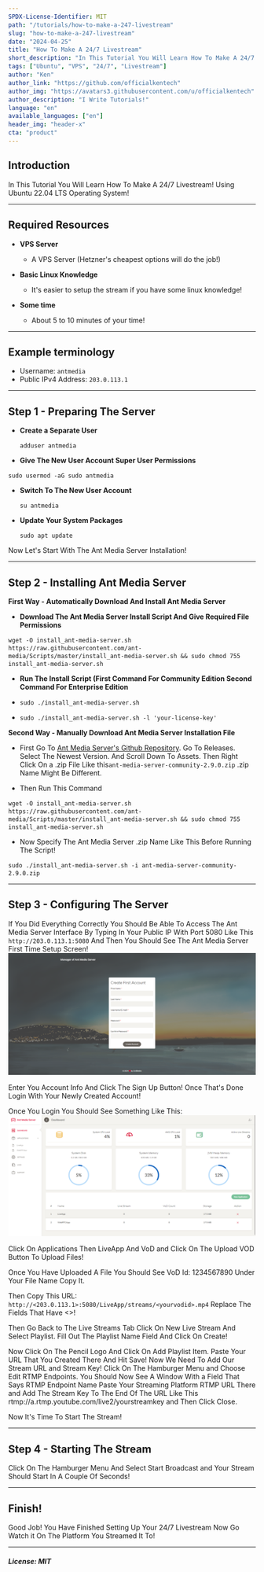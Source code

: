 ```yaml
---
SPDX-License-Identifier: MIT
path: "/tutorials/how-to-make-a-247-livestream"
slug: "how-to-make-a-247-livestream"
date: "2024-04-25"
title: "How To Make A 24/7 Livestream"
short_description: "In This Tutorial You Will Learn How To Make A 24/7 Livestream! Using Ubuntu 22.04 LTS Operating System!"
tags: ["Ubuntu", "VPS", "24/7", "Livestream"]
author: "Ken"
author_link: "https://github.com/officialkentech"
author_img: "https://avatars3.githubusercontent.com/u/officialkentech"
author_description: "I Write Tutorials!"
language: "en"
available_languages: ["en"]
header_img: "header-x"
cta: "product"
---
```


## Introduction
In This Tutorial You Will Learn How To Make A 24/7 Livestream! Using Ubuntu 22.04 LTS Operating System!

----------------------------------
## Required Resources

* **VPS Server**
  
  * A VPS Server (Hetzner's cheapest options will do the job!)

* **Basic Linux Knowledge**
  
  * It's easier to setup the stream if you have some linux knowledge!

* **Some time**
  
  * About 5 to 10 minutes of your time!
  
----------------------------------  
## Example terminology
* Username: `antmedia`
* Public IPv4 Address: `203.0.113.1`
----------------------------------
  
## Step 1 - Preparing The Server
* **Create a Separate User**
  ```.
  adduser antmedia
  ```
  
 * **Give The New User Account Super User Permissions**
  ```.
  sudo usermod -aG sudo antmedia
  ```
   
* **Switch To The New User Account**
  ```.
  su antmedia
  ```
* **Update Your System Packages**
  
  ```.
  sudo apt update
  ```
Now Let's Start With The Ant Media Server Installation!

----------------------------------

## Step 2 - Installing Ant Media Server

**First Way - Automatically Download And Install Ant Media Server**

* **Download The Ant Media Server Install Script And Give Required File Permissions**
 ```
 wget -O install_ant-media-server.sh https://raw.githubusercontent.com/ant-media/Scripts/master/install_ant-media-server.sh && sudo chmod 755 install_ant-media-server.sh
 ```

* **Run The Install Script (First Command For Community Edition Second Command For Enterprise Edition**
 * ```.
   sudo ./install_ant-media-server.sh
   ```
  
 * ```.
   sudo ./install_ant-media-server.sh -l 'your-license-key'
   ```

**Second Way - Manually Download Ant Media Server Installation File** 
 * First Go To [Ant Media Server's Github Repository](https://github.com/ant-media/Ant-Media-Server).
 Go To Releases. Select The Newest Version. And Scroll Down To Assets. Then Right Click On a .zip File Like this`ant-media-server-community-2.9.0.zip` .zip Name Might Be Different.

 * Then Run This Command
 ```.
 wget -O install_ant-media-server.sh https://raw.githubusercontent.com/ant-media/Scripts/master/install_ant-media-server.sh && sudo chmod 755 install_ant-media-server.sh
 ```
 
 * Now Specify The Ant Media Server .zip Name Like This Before Running The Script!
 ```.
 sudo ./install_ant-media-server.sh -i ant-media-server-community-2.9.0.zip
 ```
----------------------------------

## Step 3 - Configuring The Server

If You Did Everything Correctly You Should Be Able To Access The Ant Media Server Interface By Typing In Your Public IP With Port 5080 Like This `http://203.0.113.1:5080` And Then You Should See The Ant Media Server First Time Setup Screen!
![Ant Media First Time Setup Screen!](images/antmediafirsttimesetup.png)

Enter You Account Info And Click The Sign Up Button! Once That's Done Login With Your Newly Created Account!

Once You Login You Should See Something Like This:
![Ant Media First Home Page!](images/antmediahomepage.png)

Click On Applications Then LiveApp And VoD and Click On The Upload VOD Button To Upload Files!

Once You Have Uploaded A File You Should See VoD Id: 1234567890 Under Your File Name Copy It.

Then Copy This URL: `http://<203.0.113.1>:5080/LiveApp/streams/<yourvodid>.mp4` Replace The Fields That Have <>!

Then Go Back to The Live Streams Tab Click On New Live Stream And Select Playlist. Fill Out The Playlist Name Field And Click On Create!

Now Click On The Pencil Logo And Click On Add Playlist Item. Paste Your URL That You Created There And Hit Save! Now We Need To Add Our Stream URL and Stream Key! Click On The Hamburger Menu and Choose Edit RTMP Endpoints.
You Should Now See A Window With a Field That Says RTMP Endpoint Name Paste Your Streaming Platform RTMP URL There and Add The Stream Key To The End Of The URL Like This rtmp://a.rtmp.youtube.com/live2/yourstreamkey and Then Click Close.

Now It's Time To Start The Stream!

----------------------------------

## Step 4 - Starting The Stream

Click On The Hamburger Menu And Select Start Broadcast and Your Stream Should Start In A Couple Of Seconds!

----------------------------------

## Finish!

Good Job! You Have Finished Setting Up Your 24/7 Livestream Now Go Watch it On The Platform You Streamed It To!

----------------------------------

##### License: MIT

<!--

Contributor's Certificate of Origin

By making a contribution to this project, I certify that:

(a) The contribution was created in whole or in part by me and I have
    the right to submit it under the license indicated in the file; or

(b) The contribution is based upon previous work that, to the best of my
    knowledge, is covered under an appropriate license and I have the
    right under that license to submit that work with modifications,
    whether created in whole or in part by me, under the same license
    (unless I am permitted to submit under a different license), as
    indicated in the file; or

(c) The contribution was provided directly to me by some other person
    who certified (a), (b) or (c) and I have not modified it.

(d) I understand and agree that this project and the contribution are
    public and that a record of the contribution (including all personal
    information I submit with it, including my sign-off) is maintained
    indefinitely and may be redistributed consistent with this project
    or the license(s) involved.

Signed-off-by: Ken realkentech@gmail.com

-->
